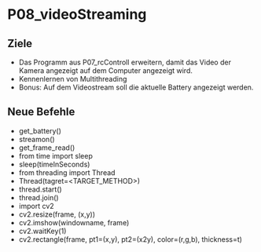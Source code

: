 # P08_videoStreaming

## Ziele
- Das Programm aus P07_rcControll erweitern, damit das Video der Kamera angezeigt auf dem Computer angezeigt wird.
- Kennenlernen von Multithreading
- Bonus: Auf dem Videostream soll die aktuelle Battery angezeigt werden.

## Neue Befehle
- get_battery()
- streamon()
- get_frame_read()
- from time import sleep
- sleep(timeInSeconds)
- from threading import Thread
- Thread(tagret=<TARGET_METHOD>)
- thread.start()
- thread.join()
- import cv2
- cv2.resize(frame, (x,y))
- cv2.imshow(windowname, frame)
- cv2.waitKey(1)
- cv2.rectangle(frame, pt1=(x,y), pt2=(x2y), color=(r,g,b), thickness=t)
